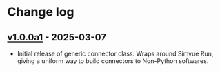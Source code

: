 # Change log

## [v1.0.0a1](https://github.com/simvue-io/connectors-generic/releases/tag/v1.0.0) - 2025-03-07
* Initial release of generic connector class. Wraps around Simvue Run, giving a uniform way to build connectors to Non-Python softwares.
